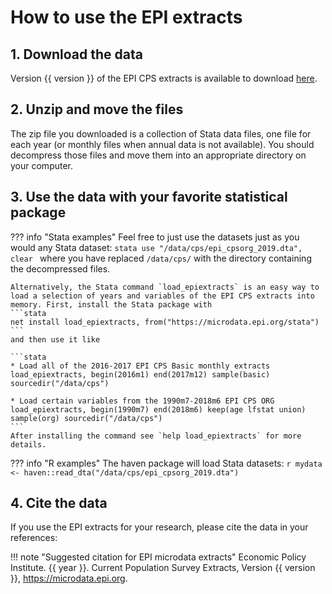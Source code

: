 # How to use the EPI extracts

## 1. Download the data
Version {{ version }} of the EPI CPS extracts is available to download [here](index.md).

## 2. Unzip and move the files
The zip file you downloaded is a collection of Stata data files, one file for each year (or monthly files when annual data is not available). You should decompress those files and move them into an appropriate directory on your computer.

## 3. Use the data with your favorite statistical package

??? info "Stata examples"
    Feel free to just use the datasets just as you would any Stata dataset:
    ```stata
    use "/data/cps/epi_cpsorg_2019.dta", clear
    ```
    where you have replaced `/data/cps/` with the directory containing the decompressed files.

    Alternatively, the Stata command `load_epiextracts` is an easy way to load a selection of years and variables of the EPI CPS extracts into memory. First, install the Stata package with
    ```stata
    net install load_epiextracts, from("https://microdata.epi.org/stata")
    ```
    and then use it like

    ```stata
    * Load all of the 2016-2017 EPI CPS Basic monthly extracts
    load_epiextracts, begin(2016m1) end(2017m12) sample(basic) sourcedir("/data/cps")

    * Load certain variables from the 1990m7-2018m6 EPI CPS ORG
    load_epiextracts, begin(1990m7) end(2018m6) keep(age lfstat union) sample(org) sourcedir("/data/cps")
    ```
    After installing the command see `help load_epiextracts` for more details.

??? info "R examples"
    The haven package will load Stata datasets:
    ```r
    mydata <- haven::read_dta("/data/cps/epi_cpsorg_2019.dta")
    ```

## 4. Cite the data
If you use the EPI extracts for your research, please cite the data in your references:

!!! note "Suggested citation for EPI microdata extracts"
    Economic Policy Institute. {{ year }}. Current Population Survey Extracts, Version {{ version }}, https://microdata.epi.org.


